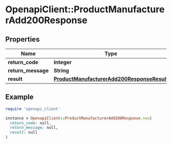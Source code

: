 # OpenapiClient::ProductManufacturerAdd200Response

## Properties

| Name | Type | Description | Notes |
| ---- | ---- | ----------- | ----- |
| **return_code** | **Integer** |  | [optional] |
| **return_message** | **String** |  | [optional] |
| **result** | [**ProductManufacturerAdd200ResponseResult**](ProductManufacturerAdd200ResponseResult.md) |  | [optional] |

## Example

```ruby
require 'openapi_client'

instance = OpenapiClient::ProductManufacturerAdd200Response.new(
  return_code: null,
  return_message: null,
  result: null
)
```

